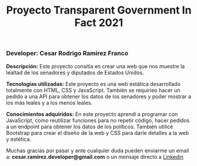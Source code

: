<!DOCTYPE html>
<html lang="en">
  <head>
    <meta charset="utf-8" />
    <meta name="viewport" content="width=device-width, initial-scale=1" />
  </head>
  <body>
      <header>
         <h1> Proyecto Transparent Government In Fact 2021 </h1>
      </header>
      <section>
         <h3><strong>Developer:</strong> Cesar Rodrigo Ramirez Franco</h3>
         <p><strong>Descripción:</strong> Este proyecto consitía en crear una web que nos muestre la lealtad de los senadores y diputados de Estados Unidos.</p>
         <p><strong>Tecnologías utilizadas:</strong> Este proyecto es una web estática desarrollado totalmente con HTML, CSS y JavaScript. También se requirieo hacer un pedido a una API para obtener los datos de los senadores y poder mostrar a los más leales y a los menos leales.</p>
         <p><strong>Conocimientos adquiridos:</strong> En este proyecto aprendí a programar con JavaScript, como reutilizar funciones para no repetir código, hacer pedidos a un endpoint para obtener los datos de los políticos. También utilicé Bootstrap para crear el diseño de la web y CSS para darle detalles a la web y estética.</p>
      </section>
      <section>
         <p>Muchas gracias por pasar y ante cualquier duda pueden enviarme un email a: <strong>cesar.ramirez.developer@gmail.com</strong> o un mensaje directo a <a href="https://www.linkedin.com/in/cesar-ramirez-developer/" target="_blank">Linkedin</a></p>
      </section>
  </body>
</html>